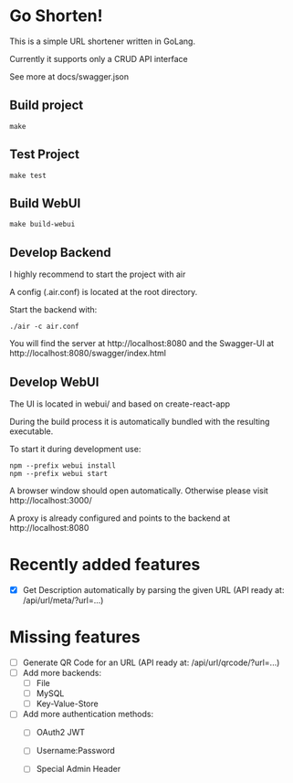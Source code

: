Go Shorten!
===============

This is a simple URL shortener written in GoLang.

Currently it supports only a CRUD API interface

See more at docs/swagger.json

## Build project

```
make
```

## Test Project

```
make test
```

## Build WebUI

```
make build-webui
```

## Develop Backend

I highly recommend to start the project with air

A config (.air.conf) is located at the root directory.

Start the backend with:

```
./air -c air.conf
``` 

You will find the server at http://localhost:8080 and the Swagger-UI at http://localhost:8080/swagger/index.html

## Develop WebUI

The UI is located in webui/ and based on create-react-app

During the build process it is automatically bundled with the resulting executable.

To start it during development use:

```
npm --prefix webui install
npm --prefix webui start    
```

A browser window should open automatically. Otherwise please visit http://localhost:3000/

A proxy is already configured and points to the backend at  http://localhost:8080

# Recently added features

* [x] Get Description automatically by parsing the given URL (API ready at: /api/url/meta/?url=...)

# Missing features

* [ ] Generate QR Code for an URL (API ready at: /api/url/qrcode/?url=...)
* [ ] Add more backends:
    * [ ] File
    * [ ] MySQL
    * [ ] Key-Value-Store
* [ ] Add more authentication methods:
    * [ ] OAuth2 JWT
    * [ ] Username:Password
    * [ ] Special Admin Header

